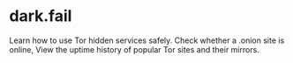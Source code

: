 # dark.fail
Learn how to use Tor hidden services safely. Check whether a .onion site is online, View the uptime history of popular Tor sites and their mirrors.
